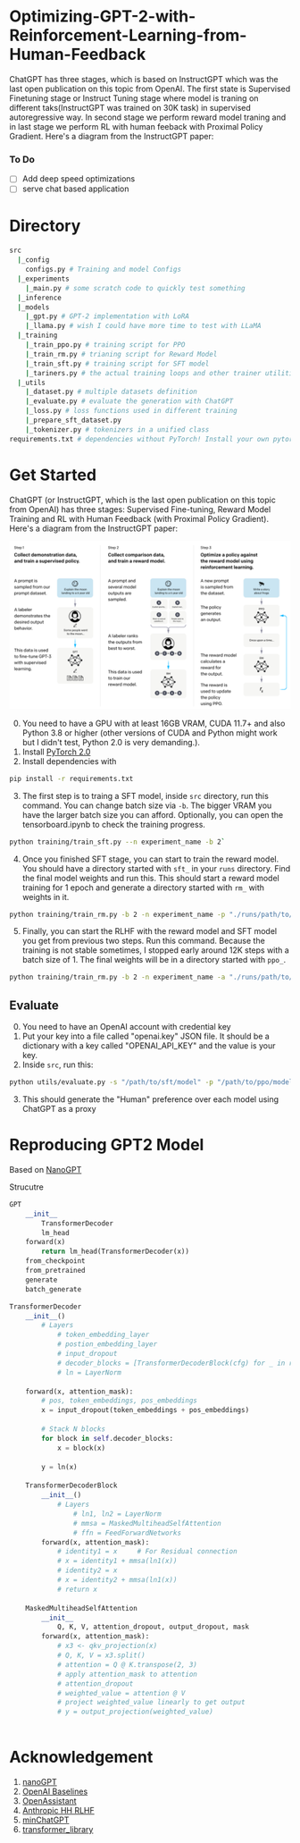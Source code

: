 # Optimizing-GPT-2-with-Reinforcement-Learning-from-Human-Feedback

ChatGPT has three stages, which is based on InstructGPT which was the last open publication on this topic from OpenAI. The first state is Supervised Finetuning stage or Instruct Tuning stage where model is traning on different taks(InstructGPT was trained on 30K task) in supervised autoregressive way. 
In second stage we perform reward model traning and in last stage we perform RL with human feeback with Proximal Policy Gradient. Here's a diagram from the InstructGPT paper:

### To Do
- [ ] Add deep speed optimizations
- [ ] serve chat based application

# Directory
```bash
src
  |_config
    configs.py # Training and model Configs
  |_experiments
    |_main.py # some scratch code to quickly test something
  |_inference
  |_models
    |_gpt.py # GPT-2 implementation with LoRA
    |_llama.py # wish I could have more time to test with LLaMA
  |_training
    |_train_ppo.py # training script for PPO 
    |_train_rm.py # trianing script for Reward Model
    |_train_sft.py # training script for SFT model
    |_tariners.py # the actual training loops and other trainer utilities, such as saving states
  |_utils
    |_dataset.py # multiple datasets definition
    |_evaluate.py # evaluate the generation with ChatGPT
    |_loss.py # loss functions used in different training
    |_prepare_sft_dataset.py
    |_tokenizer.py # tokenizers in a unified class
requirements.txt # dependencies without PyTorch! Install your own pytorch 2.0 nightly.
```

# Get Started
ChatGPT (or InstructGPT, which is the last open publication on this topic from OpenAI) has three stages: Supervised Fine-tuning, Reward Model Training and RL with Human Feedback (with Proximal Policy Gradient). Here's a diagram from the InstructGPT paper:

![InstructGPT](assets/instructgpt.png)

0. You need to have a GPU with at least 16GB VRAM, CUDA 11.7+ and also Python 3.8 or higher (other versions of CUDA and Python might work but I didn't test, Python 2.0 is very demanding.).
1. Install [PyTorch 2.0](https://pytorch.org/get-started/pytorch-2.0/#getting-started)
2. Install dependencies with
```bash
pip install -r requirements.txt
```
3. The first step is to traing a SFT model, inside `src` directory, run this command. You can change batch size via `-b`. The bigger VRAM you have the larger batch size you can afford. Optionally, you can open the tensorboard.ipynb to check the training progress.
```bash
python training/train_sft.py --n experiment_name -b 2`
```
4. Once you finished SFT stage, you can start to train the reward model. You should have a directory started with `sft_` in your `runs` directory. Find the final model weights and run this. This should start a reward model training for 1 epoch and generate a directory started with `rm_` with weights in it.
```bash
python training/train_rm.py -b 2 -n experiment_name -p "./runs/path/to/your/weights"
```
5. Finally, you can start the RLHF with the reward model and SFT model you get from previous two steps. Run this command. Because the training is not stable sometimes, I stopped early around 12K steps with a batch size of 1. The final weights will be in a directory started with `ppo_`.
```bash
python training/train_rm.py -b 2 -n experiment_name -a "./runs/path/to/sft/weights" -c "./runs/path/to/reward_model/weights" -s naive
```

## Evaluate
0. You need to have an OpenAI account with credential key
1. Put your key into a file called "openai.key" JSON file. It should be a dictionary with a key called "OPENAI_API_KEY" and the value is your key.
2. Inside `src`, run this:
```bash
python utils/evaluate.py -s "/path/to/sft/model" -p "/path/to/ppo/model"
```
3. This should generate the "Human" preference over each model using ChatGPT as a proxy


# Reproducing GPT2 Model
Based on [NanoGPT](https://github.com/karpathy/nanoGPT/blob/master/model.py)

Strucutre
```python
GPT
    __init__
        TransformerDecoder
        lm_head
    forward(x)
        return lm_head(TransformerDecoder(x))
    from_checkpoint
    from_pretrained
    generate
    batch_generate
```
```python
TransformerDecoder
    __init__()
        # Layers
            # token_embedding_layer
            # postion_embedding_layer
            # input_dropout
            # decoder_blocks = [TransformerDecoderBlock(cfg) for _ in range(cfg.n_layers)]
            # ln = LayerNorm
        
    forward(x, attention_mask):
        # pos, token_embeddings, pos_embeddings
        x = input_dropout(token_embeddings + pos_embeddings)

        # Stack N blocks
        for block in self.decoder_blocks:
            x = block(x)

        y = ln(x)

    TransformerDecoderBlock
        __init__()
            # Layers
                # ln1, ln2 = LayerNorm
                # mmsa = MaskedMultiheadSelfAttention
                # ffn = FeedForwardNetworks
        forward(x, attention_mask):
            # identity1 = x     # For Residual connection
            # x = identity1 + mmsa(ln1(x))
            # identity2 = x
            # x = identity2 + mmsa(ln1(x))
            # return x

    MaskedMultiheadSelfAttention
        __init__
            Q, K, V, attention_dropout, output_dropout, mask
        forward(x, attention_mask):
            # x3 <- qkv_projection(x)
            # Q, K, V = x3.split()
            # attention = Q @ K.transpose(2, 3)
            # apply attention_mask to attention
            # attention_dropout
            # weighted_value = attention @ V
            # project weighted_value linearly to get output
            # y = output_projection(weighted_value)



```

# Acknowledgement
1. [nanoGPT](https://github.com/karpathy/nanoGPT)
2. [OpenAI Baselines](https://github.com/openai/baselines)
3. [OpenAssistant](https://github.com/LAION-AI/Open-Assistant)
4. [Anthropic HH RLHF](https://github.com/anthropics/hh-rlhf)
5. [minChatGPT](https://github.com/ethanyanjiali/minChatGPT)
6. [transformer_library](https://github.com/huggingface/transformers/blob/main/src/transformers/models/gpt2/modeling_gpt2.py)

